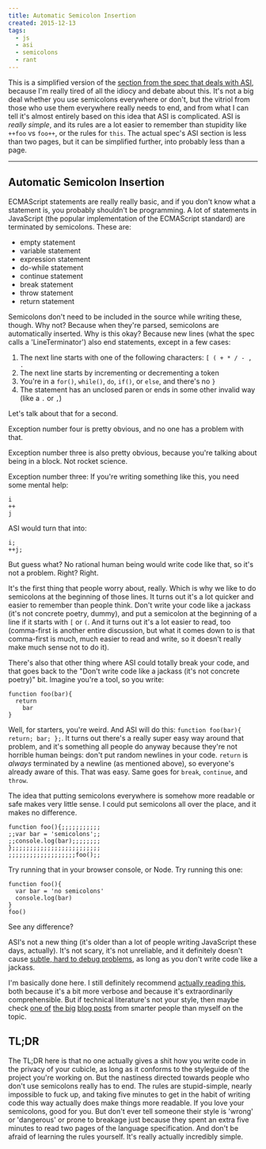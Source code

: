 ```yaml
---
title: Automatic Semicolon Insertion
created: 2015-12-13
tags:
  - js
  - asi
  - semicolons
  - rant
---
```


This is a simplified version of the [section from the spec that deals with
ASI](http://www.ecma-international.org/ecma-262/5.1/#sec-7.9), because I'm
really tired of all the idiocy and debate about this. It's not a big deal
whether you use semicolons everywhere or don't, but the vitriol from those who
use them everywhere really needs to end, and from what I can tell it's almost
entirely based on this idea that ASI is complicated. ASI is _really simple_, and
its rules are a lot easier to remember than stupidity like `++foo` vs `foo++`,
or the rules for `this`. The actual spec's ASI section is less than two pages,
but it can be simplified further, into probably less than a page.

--------

## Automatic Semicolon Insertion

ECMAScript statements are really really basic, and if you don't know what a
statement is, you probably shouldn't be programming. A lot of statements in
JavaScript (the popular implementation of the ECMAScript standard) are
terminated by semicolons. These are:

* empty statement
* variable statement
* expression statement
* do-while statement
* continue statement
* break statement
* throw statement
* return statement

Semicolons don't need to be included in the source while writing these,
though. Why not? Because when they're parsed, semicolons are automatically
inserted. Why is this okay? Because new lines (what the spec calls a
'LineTerminator') also end statements, except in a few cases:

1. The next line starts with one of the following characters: `[ ( + * / - , .`
1. The next line starts by incrementing or decrementing a token
1. You're in a `for()`, `while()`, `do`, `if()`, or `else`, and there's no `}`
1. The statement has an unclosed paren or ends in some other invalid way (like a `.` or `,`)

Let's talk about that for a second.

Exception number four is pretty obvious, and no one has a problem with that.

Exception number three is also pretty obvious, because you're talking about
being in a block. Not rocket science.

Exception number three: If you're writing something like this, you need some
mental help:

```
i
++
j
```

ASI would turn that into:

```
i;
++j;

```

But guess what? No rational human being would write code like that, so it's
not a problem. Right? Right.

It's the first thing that people worry about, really. Which is why we like to
do semicolons at the beginning of those lines. It turns out it's a lot quicker
and easier to remember than people think. Don't write your code like a jackass
(it's not concrete poetry, dummy), and put a semicolon at the beginning of a
line if it starts with `[` or `(`. And it turns out it's a lot easier to read,
too (comma-first is another entire discussion, but what it comes down to is
that comma-first is much, much easier to read and write, so it doesn't really
make much sense not to do it).

There's also that other thing where ASI could totally break your code, and
that goes back to the "Don't write code like a jackass (it's not concrete
poetry)" bit. Imagine you're a tool, so you write:

```
function foo(bar){
  return
    bar
}
```

Well, for starters, you're weird. And ASI will do this: `function foo(bar){
return; bar; };`. It turns out there's a really super easy way around that
problem, and it's something all people do anyway because they're not horrible
human beings: don't put random newlines in your code. `return` is _always_
terminated by a newline (as mentioned above), so everyone's already aware of
this. That was easy. Same goes for `break`, `continue`, and `throw`.

The idea that putting semicolons everywhere is somehow more readable or safe
makes very little sense. I could put semicolons all over the place, and it
makes no difference.

```
function foo(){;;;;;;;;;;;
;;var bar = 'semicolons';;
;;console.log(bar);;;;;;;;
};;;;;;;;;;;;;;;;;;;;;;;;;
;;;;;;;;;;;;;;;;;;;foo();;
```

Try running that in your browser console, or Node. Try running this one:

```
function foo(){
  var bar = 'no semicolons'
  console.log(bar)
}
foo()
```

See any difference?

ASI's not a new thing (it's older than a lot of people writing JavaScript
these days, actually). It's not scary, it's not unreliable, and it definitely
doesn't cause [subtle, hard to debug
problems](https://google.github.io/styleguide/javascriptguide.xml?showone=Semicolons#Semicolons),
as long as you don't write code like a jackass.

I'm basically done here. I still definitely recommend [actually reading
this](http://www.ecma-international.org/ecma-262/5.1/#sec-7.9), both because
it's a bit more verbose and because it's extraordinarily comprehensible. But
if technical literature's not your style, then maybe check [one
of](http://inimino.org/~inimino/blog/javascript_semicolons) [the
big](http://mislav.net/2010/05/semicolons/) [blog
posts](http://blog.izs.me/post/2353458699/an-open-letter-to-javascript-leaders-regarding)
from smarter people than myself on the topic.

## TL;DR

The TL;DR here is that no one actually gives a shit how you write code in the
privacy of your cubicle, as long as it conforms to the styleguide of the
project you're working on. But the nastiness directed towards people who don't
use semicolons really has to end. The rules are stupid-simple, nearly
impossible to fuck up, and taking five minutes to get in the habit of writing
code this way actually does make things more readable. If you love your
semicolons, good for you. But don't ever tell someone their style is 'wrong'
or 'dangerous' or prone to breakage just because they spent an extra five
minutes to read two pages of the language specification. And don't be afraid
of learning the rules yourself. It's really actually incredibly simple.
